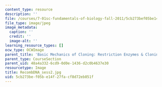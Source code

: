 ```yaml
---
content_type: resource
description: ''
file: /courses/7-01sc-fundamentals-of-biology-fall-2011/5cb273bef05be14f27facf8d72eb851f_RecombDNA_sess2.jpg
file_type: image/jpeg
image_metadata:
  caption: ''
  credit: ''
  image-alt: ''
learning_resource_types: []
ocw_type: OCWImage
parent_title: 'Basic Mechanics of Cloning: Restriction Enzymes & Cloning Vectors'
parent_type: CourseSection
parent_uid: 48a4a332-6cd9-0d0e-1436-d2c0b4637e30
resourcetype: Image
title: RecombDNA_sess2.jpg
uid: 5cb273be-f05b-e14f-27fa-cf8d72eb851f
---
```

